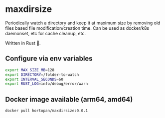 # maxdirsize
Periodically watch a directory and keep it at maximum size by removing old files based file modification/creation time.
Can be used as docker/k8s daemonset, etc for cache cleanup, etc.

Written in Rust 🦀.

##  Configure via env variables

```bash
export MAX_SIZE_MB=128
export DIRECTORY=/folder-to-watch
export INTERVAL_SECONDS=60
export RUST_LOG=info/debug/error/warn
```

## Docker image available (arm64, amd64)

```
docker pull hortopan/maxdirsize:0.0.1
```
